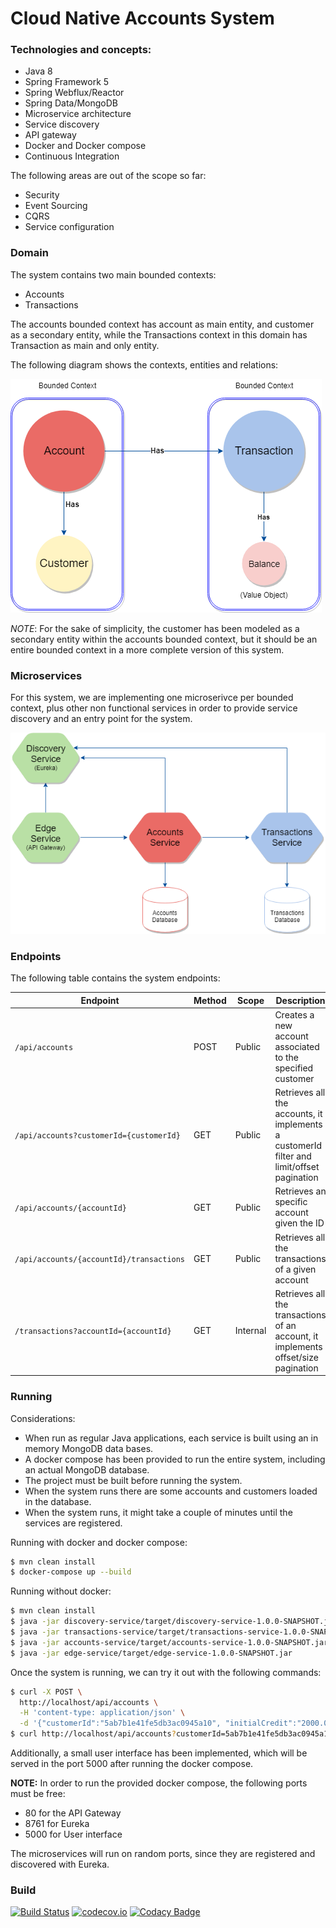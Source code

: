 # Cloud Native Accounts System

### Technologies and concepts:

* Java 8
* Spring Framework 5
* Spring Webflux/Reactor
* Spring Data/MongoDB
* Microservice architecture
* Service discovery
* API gateway
* Docker and Docker compose
* Continuous Integration

The following areas are out of the scope so far:

* Security
* Event Sourcing
* CQRS
* Service configuration 

### Domain

The system contains two main bounded contexts:

* Accounts
* Transactions

The accounts bounded context has account as main entity, and customer as a secondary entity, while the Transactions context in this domain has Transaction as main and only entity.

The following diagram shows the contexts, entities and relations: 

![Domain model](./assets/Cloud_Native_Accounts_Domain.png)

*NOTE*: For the sake of simplicity, the customer has been modeled as a secondary entity within the accounts bounded context, but it should be an entire bounded context in a more complete version of this system.

### Microservices

For this system, we are implementing one microserivce per bounded context, plus other non functional services in order to provide service discovery and an entry point for the system.

![Domain model](./assets/Cloud_Native_Accounts_Microservices.png)

### Endpoints

The following table contains the system endpoints:

| Endpoint | Method | Scope | Description |
| ------------ | -------------- | -------------- | ------- |
| `/api/accounts` | POST | Public | Creates a new account associated to the specified customer  |
| `/api/accounts?customerId={customerId}` | GET | Public | Retrieves all the accounts, it implements a customerId filter and limit/offset pagination  |
| `/api/accounts/{accountId}` | GET | Public | Retrieves an specific account given the ID  |
| `/api/accounts/{accountId}/transactions` | GET | Public | Retrieves all the transactions of a given account  |
| `/transactions?accountId={accountId}` | GET | Internal | Retrieves all the transactions of an account, it implements offset/size pagination|

### Running

Considerations:

* When run as regular Java applications, each service is built using an in memory MongoDB data bases.
* A docker compose has been provided to run the entire system, including an actual MongoDB database.
* The project must be built before running the system.
* When the system runs there are some accounts and customers loaded in the database.
* When the system runs, it might take a couple of minutes until the services are registered.


Running with docker and docker compose:

```bash
$ mvn clean install
$ docker-compose up --build
```

Running without docker:

```bash
$ mvn clean install
$ java -jar discovery-service/target/discovery-service-1.0.0-SNAPSHOT.jar
$ java -jar transactions-service/target/transactions-service-1.0.0-SNAPSHOT.jar
$ java -jar accounts-service/target/accounts-service-1.0.0-SNAPSHOT.jar
$ java -jar edge-service/target/edge-service-1.0.0-SNAPSHOT.jar
```

Once the system is running, we can try it out with the following commands:

```bash
$ curl -X POST \
  http://localhost/api/accounts \
  -H 'content-type: application/json' \
  -d '{"customerId":"5ab7b1e41fe5db3ac0945a10", "initialCredit":"2000.00", "description": "Personal account"}'
$ curl http://localhost/api/accounts?customerId=5ab7b1e41fe5db3ac0945a10
```

Additionally, a small user interface has been implemented, which will be served in the port 5000 after running the docker compose. 

**NOTE:** In order to run the provided docker compose, the following ports must be free:
* 80 for the API Gateway
* 8761 for Eureka
* 5000 for User interface

The microservices will run on random ports, since they are registered and discovered with Eureka.

### Build
[![Build Status](https://secure.travis-ci.org/armandorvila/cloud-native-accounts.png)](http://travis-ci.org/armandorvila/cloud-native-accounts)  [![codecov.io](https://codecov.io/github/armandorvila/cloud-native-accounts/coverage.svg)](https://codecov.io/github/armandorvila/cloud-native-accounts) [![Codacy Badge](https://api.codacy.com/project/badge/Grade/62c434b415f444e48bbed29f83b57a1f)](https://www.codacy.com/app/armandorvila/cloud-native-accounts?utm_source=github.com&amp;utm_medium=referral&amp;utm_content=armandorvila/cloud-native-accounts&amp;utm_campaign=Badge_Grade)
